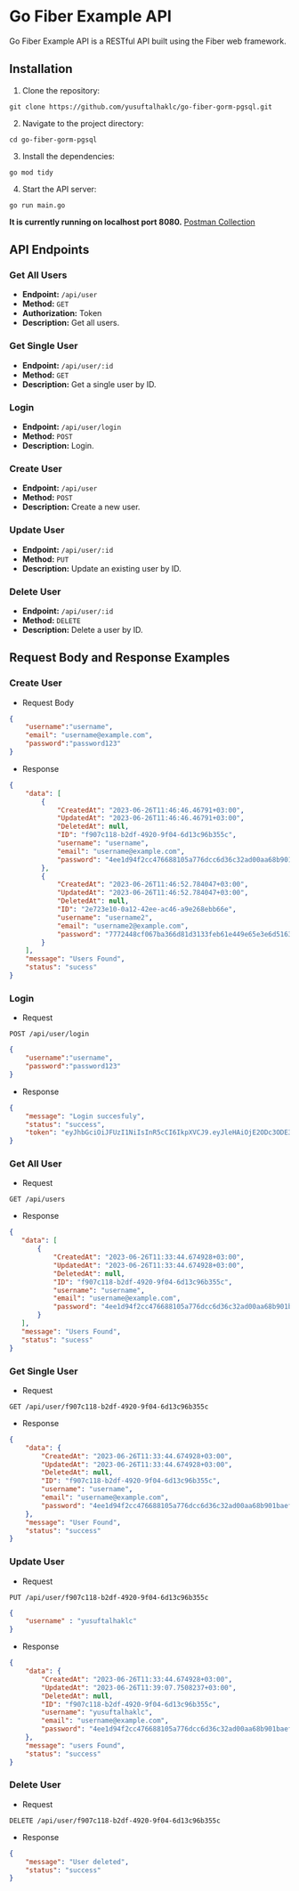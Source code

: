 # Go Fiber Example API

Go Fiber Example API is a RESTful API built using the Fiber web framework.

## Installation

1. Clone the repository:
  ```shell
  git clone https://github.com/yusuftalhaklc/go-fiber-gorm-pgsql.git
  ```

2. Navigate to the project directory:
  ```shell
  cd go-fiber-gorm-pgsql
  ```
3. Install the dependencies:
  ```shell
  go mod tidy
  ```
4. Start the API server:
  ```shell
  go run main.go
  ```

**It is currently running on localhost port 8080.** [Postman Collection](https://red-shuttle-655108.postman.co/workspace/go-fiber-gorm-pgsq~0fdd766c-93af-42a4-812b-f426fd8a91e0/collection/27159195-1c71ffe2-1f00-4958-990e-6d0988fa3c4e?action=share&creator=27159195)

## API Endpoints
### Get All Users

- **Endpoint:** `/api/user`
- **Method:** `GET`
- **Authorization:**  Token
- **Description:** Get all users.

### Get Single User

- **Endpoint:** `/api/user/:id`
- **Method:** `GET`
- **Description:** Get a single user by ID.

### Login 

- **Endpoint:** `/api/user/login`
- **Method:** `POST`
- **Description:** Login.


### Create User

- **Endpoint:** `/api/user`
- **Method:** `POST`
- **Description:** Create a new user.

### Update User

- **Endpoint:** `/api/user/:id`
- **Method:** `PUT`
- **Description:** Update an existing user by ID.

### Delete User

- **Endpoint:** `/api/user/:id`
- **Method:** `DELETE`
- **Description:** Delete a user by ID.

## Request Body and Response Examples

### Create User
- Request Body
```json
{
    "username":"username",
    "email": "username@example.com",
    "password":"password123"
}
```
- Response
```json
{
    "data": [
        {
            "CreatedAt": "2023-06-26T11:46:46.46791+03:00",
            "UpdatedAt": "2023-06-26T11:46:46.46791+03:00",
            "DeletedAt": null,
            "ID": "f907c118-b2df-4920-9f04-6d13c96b355c",
            "username": "username",
            "email": "username@example.com",
            "password": "4ee1d94f2cc476688105a776dcc6d36c32ad00aa68b901baeff71b115676f45d"
        },
        {
            "CreatedAt": "2023-06-26T11:46:52.784047+03:00",
            "UpdatedAt": "2023-06-26T11:46:52.784047+03:00",
            "DeletedAt": null,
            "ID": "2e723e10-0a12-42ee-ac46-a9e268ebb66e",
            "username": "username2",
            "email": "username2@example.com",
            "password": "7772448cf067ba366d81d3133feb61e449e65e3e6d516371cb2754e329c691b4"
        }
    ],
    "message": "Users Found",
    "status": "sucess"
}
```

### Login
- Request
```http
POST /api/user/login
```

```json
{
    "username":"username",
    "password":"password123"
}
```

- Response
```json
{
    "message": "Login succesfuly",
    "status": "success",
    "token": "eyJhbGciOiJFUzI1NiIsInR5cCI6IkpXVCJ9.eyJleHAiOjE2ODc3ODE3MzksImlkIjoiZDk3MmE0NWEtNTNiZC00ODgwLTgwODktZDk1NDlkMzRhMzQ4IiwidXNlcm5hbWUiOiJ1c2VybmFtZTEyMyJ9.TjRCOKgQwGylLzOQ0kG3Qrk1ySOGZnGfa8SWPZHV-ZXNfucJcBV9Y4ysirFj2GXyxH1ybgZ6BME50E3HrsaPIA"
}
```
### Get All User
- Request
```http
GET /api/users
```
- Response
 ```json
{
    "data": [
        {
            "CreatedAt": "2023-06-26T11:33:44.674928+03:00",
            "UpdatedAt": "2023-06-26T11:33:44.674928+03:00",
            "DeletedAt": null,
            "ID": "f907c118-b2df-4920-9f04-6d13c96b355c",
            "username": "username",
            "email": "username@example.com",
            "password": "4ee1d94f2cc476688105a776dcc6d36c32ad00aa68b901baeff71b115676f45d"
        }
    ],
    "message": "Users Found",
    "status": "sucess"
}
```
### Get Single User
- Request
```http
GET /api/user/f907c118-b2df-4920-9f04-6d13c96b355c
```
- Response
```json
{
    "data": {
        "CreatedAt": "2023-06-26T11:33:44.674928+03:00",
        "UpdatedAt": "2023-06-26T11:33:44.674928+03:00",
        "DeletedAt": null,
        "ID": "f907c118-b2df-4920-9f04-6d13c96b355c",
        "username": "username",
        "email": "username@example.com",
        "password": "4ee1d94f2cc476688105a776dcc6d36c32ad00aa68b901baeff71b115676f45d"
    },
    "message": "User Found",
    "status": "success"
}
```
### Update User
- Request
```http
PUT /api/user/f907c118-b2df-4920-9f04-6d13c96b355c
```

```json
{
    "username" : "yusuftalhaklc"
}
```

- Response
```json
{
    "data": {
        "CreatedAt": "2023-06-26T11:33:44.674928+03:00",
        "UpdatedAt": "2023-06-26T11:39:07.7508237+03:00",
        "DeletedAt": null,
        "ID": "f907c118-b2df-4920-9f04-6d13c96b355c",
        "username": "yusuftalhaklc",
        "email": "username@example.com",
        "password": "4ee1d94f2cc476688105a776dcc6d36c32ad00aa68b901baeff71b115676f45d"
    },
    "message": "users Found",
    "status": "success"
}
```
### Delete User
- Request
```http
DELETE /api/user/f907c118-b2df-4920-9f04-6d13c96b355c
```
- Response
```json
{
    "message": "User deleted",
    "status": "success"
}
```
